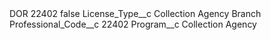 <?xml version="1.0" encoding="UTF-8"?>
<CustomMetadata xmlns="http://soap.sforce.com/2006/04/metadata" xmlns:xsi="http://www.w3.org/2001/XMLSchema-instance" xmlns:xsd="http://www.w3.org/2001/XMLSchema">
    <label>DOR 22402</label>
    <protected>false</protected>
    <values>
        <field>License_Type__c</field>
        <value xsi:type="xsd:string">Collection Agency Branch</value>
    </values>
    <values>
        <field>Professional_Code__c</field>
        <value xsi:type="xsd:string">22402</value>
    </values>
    <values>
        <field>Program__c</field>
        <value xsi:type="xsd:string">Collection Agency</value>
    </values>
</CustomMetadata>
